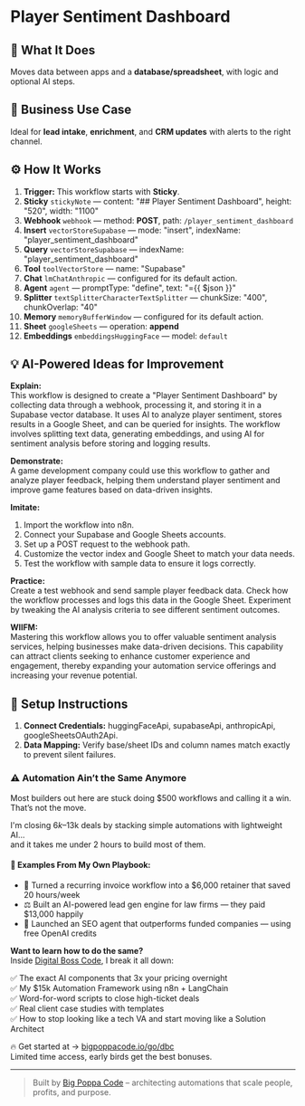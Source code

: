 # Player Sentiment Dashboard
  ## 🚀 What It Does
  Moves data between apps and a **database/spreadsheet**, with logic and optional AI steps.
  
  ## 💼 Business Use Case
  Ideal for **lead intake**, **enrichment**, and **CRM updates** with alerts to the right channel.
  
  ## ⚙️ How It Works
  1. **Trigger:** This workflow starts with **Sticky**.
  2. **Sticky** `stickyNote` — content: "## Player Sentiment Dashboard", height: "520", width: "1100"
3. **Webhook** `webhook` — method: **POST**, path: `/player_sentiment_dashboard`
4. **Insert** `vectorStoreSupabase` — mode: "insert", indexName: "player_sentiment_dashboard"
5. **Query** `vectorStoreSupabase` — indexName: "player_sentiment_dashboard"
6. **Tool** `toolVectorStore` — name: "Supabase"
7. **Chat** `lmChatAnthropic` — configured for its default action.
8. **Agent** `agent` — promptType: "define", text: "={{ $json }}"
9. **Splitter** `textSplitterCharacterTextSplitter` — chunkSize: "400", chunkOverlap: "40"
10. **Memory** `memoryBufferWindow` — configured for its default action.
11. **Sheet** `googleSheets` — operation: **append**
12. **Embeddings** `embeddingsHuggingFace` — model: `default`
  
  ## 💡 AI-Powered Ideas for Improvement
  **Explain:**  
This workflow is designed to create a "Player Sentiment Dashboard" by collecting data through a webhook, processing it, and storing it in a Supabase vector database. It uses AI to analyze player sentiment, stores results in a Google Sheet, and can be queried for insights. The workflow involves splitting text data, generating embeddings, and using AI for sentiment analysis before storing and logging results.

**Demonstrate:**  
A game development company could use this workflow to gather and analyze player feedback, helping them understand player sentiment and improve game features based on data-driven insights.

**Imitate:**  
1. Import the workflow into n8n.
2. Connect your Supabase and Google Sheets accounts.
3. Set up a POST request to the webhook path.
4. Customize the vector index and Google Sheet to match your data needs.
5. Test the workflow with sample data to ensure it logs correctly.

**Practice:**  
Create a test webhook and send sample player feedback data. Check how the workflow processes and logs this data in the Google Sheet. Experiment by tweaking the AI analysis criteria to see different sentiment outcomes.

**WIIFM:**  
Mastering this workflow allows you to offer valuable sentiment analysis services, helping businesses make data-driven decisions. This capability can attract clients seeking to enhance customer experience and engagement, thereby expanding your automation service offerings and increasing your revenue potential.
  
  ## 🔧 Setup Instructions
  1. **Connect Credentials:** huggingFaceApi, supabaseApi, anthropicApi, googleSheetsOAuth2Api.
2. **Data Mapping:** Verify base/sheet IDs and column names match exactly to prevent silent failures.
  
### ⚠️ Automation Ain’t the Same Anymore

Most builders out here are stuck doing $500 workflows and calling it a win.  
That’s not the move.  

I'm closing $6k–$13k deals by stacking simple automations with lightweight AI...  
and it takes me under 2 hours to build most of them.

#### 🧠 Examples From My Own Playbook:
- 🔁 Turned a recurring invoice workflow into a $6,000 retainer that saved 20 hours/week  
- ⚖️ Built an AI-powered lead gen engine for law firms — they paid $13,000 happily  
- 🚀 Launched an SEO agent that outperforms funded companies — using free OpenAI credits  

**Want to learn how to do the same?**  
Inside [Digital Boss Code](https://bigpoppacode.io/go/dbc), I break it all down:

✅ The exact AI components that 3x your pricing overnight  
✅ My $15k Automation Framework using n8n + LangChain  
✅ Word-for-word scripts to close high-ticket deals  
✅ Real client case studies with templates  
✅ How to stop looking like a tech VA and start moving like a Solution Architect  

🔥 Get started at → [bigpoppacode.io/go/dbc](https://bigpoppacode.io/go/dbc)  
Limited time access, early birds get the best bonuses.

---
> Built by [Big Poppa Code](https://bigpoppacode.io) – architecting automations that scale people, profits, and purpose.
  